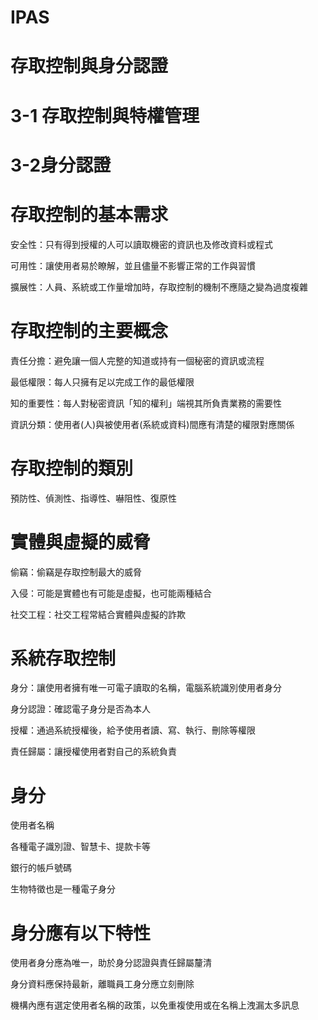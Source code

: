 # IPAS

# 存取控制與身分認證

# 3-1 存取控制與特權管理

# 3-2身分認證

# 存取控制的基本需求

安全性：只有得到授權的人可以讀取機密的資訊也及修改資料或程式

可用性：讓使用者易於瞭解，並且儘量不影響正常的工作與習慣

擴展性：人員、系統或工作量增加時，存取控制的機制不應隨之變為過度複雜

# 存取控制的主要概念

責任分擔：避免讓一個人完整的知道或持有一個秘密的資訊或流程

最低權限：每人只擁有足以完成工作的最低權限

知的重要性：每人對秘密資訊「知的權利」端視其所負責業務的需要性

資訊分類：使用者(人)與被使用者(系統或資料)間應有清楚的權限對應關係

# 存取控制的類別

預防性、偵測性、指導性、嚇阻性、復原性

# 實體與虛擬的威脅

偷竊：偷竊是存取控制最大的威脅

入侵：可能是實體也有可能是虛擬，也可能兩種結合

社交工程：社交工程常結合實體與虛擬的詐欺

# 系統存取控制

身分：讓使用者擁有唯一可電子讀取的名稱，電腦系統識別使用者身分

身分認證：確認電子身分是否為本人

授權：通過系統授權後，給予使用者讀、寫、執行、刪除等權限

責任歸屬：讓授權使用者對自己的系統負責

# 身分

使用者名稱

各種電子識別證、智慧卡、提款卡等

銀行的帳戶號碼 

生物特徵也是一種電子身分

# 身分應有以下特性

使用者身分應為唯一，助於身分認證與責任歸屬釐清

身分資料應保持最新，離職員工身分應立刻刪除

機構內應有選定使用者名稱的政策，以免重複使用或在名稱上洩漏太多訊息















